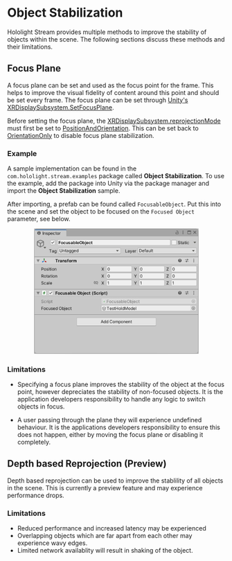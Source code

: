 # Object Stabilization

Hololight Stream provides multiple methods to improve the stability of objects within the scene. The following sections discuss these methods and their limitations.

## Focus Plane

A focus plane can be set and used as the focus point for the frame. This helps to improve the visual fidelity of content around this point and should be set every frame. The focus plane can be set through [Unity's XRDisplaySubsystem.SetFocusPlane](https://docs.unity3d.com/ScriptReference/XR.XRDisplaySubsystem.SetFocusPlane.html).

Before setting the focus plane, the [XRDisplaySubsystem.reprojectionMode](https://docs.unity3d.com/ScriptReference/XR.XRDisplaySubsystem-reprojectionMode.html) must first be set to [PositionAndOrientation](https://docs.unity3d.com/ScriptReference/XR.XRDisplaySubsystem.ReprojectionMode.PositionAndOrientation.html). This can be set back to [OrientationOnly](https://docs.unity3d.com/ScriptReference/XR.XRDisplaySubsystem.ReprojectionMode.OrientationOnly.html) to disable focus plane stabilization.

### Example

A sample implementation can be found in the `com.hololight.stream.examples` package called **Object Stabilization**. To use the example, add the package into Unity via the package manager and import the **Object Stabilization** sample.

After importing, a prefab can be found called `FocusableObject`. Put this into the scene and set the object to be focused on the `Focused Object` parameter, see below.

<p align="center">
	<img src="images/object_stabilization_focusable_object.png" width="380px">
</p>

### Limitations

- Specifying a focus plane improves the stability of the object at the focus point, however depreciates the stability of non-focused objects. It is the application developers responsibility to handle any logic to switch objects in focus.

 - A user passing through the plane they will experience undefined behaviour. It is the applications developers responsibility to ensure this does not happen, either by moving the focus plane or disabling it completely.

## Depth based Reprojection (Preview)

Depth based reprojection can be used to improve the stablility of all objects in the scene. This is currently a preview feature and may experience performance drops.

### Limitations

- Reduced performance and increased latency may be experienced
- Overlapping objects which are far apart from each other may experience wavy edges.
- Limited network availablity will result in shaking of the object.
